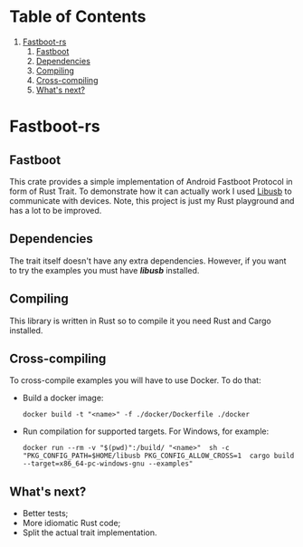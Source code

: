 
# Table of Contents

1.  [Fastboot-rs](#orgeb7b043)
    1.  [Fastboot](#org06bbc39)
    2.  [Dependencies](#org1b2ea3c)
    3.  [Compiling](#org51d4cf8)
    4.  [Cross-compiling](#org8069c3b)
    5.  [What's next?](#orgd342ab5)


<a id="orgeb7b043"></a>

# Fastboot-rs


<a id="org06bbc39"></a>

## Fastboot

This crate provides a simple implementation of Android Fastboot Protocol in form of Rust Trait. To demonstrate how it can actually work I used [Libusb](http:libusb.info) 
to communicate with devices. Note, this project is just my Rust playground and has a lot to be improved. 


<a id="org1b2ea3c"></a>

## Dependencies

The trait itself doesn't have any extra dependencies. However, if you want to try the examples you must have
***libusb*** installed.


<a id="org51d4cf8"></a>

## Compiling

This library is written in Rust so to compile it you need Rust and Cargo installed.


<a id="org8069c3b"></a>

## Cross-compiling

To cross-compile examples you will have to use Docker. To do that:

-   Build a docker image:

    `docker build -t "<name>" -f ./docker/Dockerfile ./docker`

-   Run compilation for supported targets. For Windows, for example:

    `docker run --rm -v "$(pwd)":/build/ "<name>" 
    sh -c "PKG_CONFIG_PATH=$HOME/libusb PKG_CONFIG_ALLOW_CROSS=1 
    cargo build --target=x86_64-pc-windows-gnu --examples"`


<a id="orgd342ab5"></a>

## What's next?

-   Better tests;
-   More idiomatic Rust code;
-   Split the actual trait implementation.

